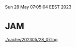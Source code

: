 Sun 28 May 07:05:04 EEST 2023
# JAM
<a href='./cache/202305/28_07.log'>./cache/202305/28_07.log</a>
